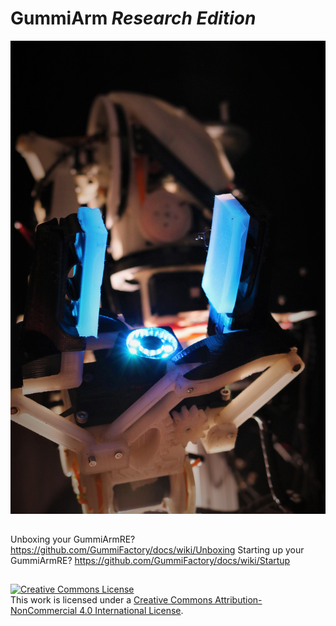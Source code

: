 # GummiArm *Research Edition*

![alt text](https://github.com/GummiFactory/docs/blob/master/images/general/ugg.jpg "GummiArmRE")

##
Unboxing your GummiArmRE? https://github.com/GummiFactory/docs/wiki/Unboxing
Starting up your GummiArmRE? https://github.com/GummiFactory/docs/wiki/Startup

##
<a rel="license" href="http://creativecommons.org/licenses/by-nc/4.0/"><img alt="Creative Commons License" style="border-width:0" src="https://i.creativecommons.org/l/by-nc/4.0/88x31.png" /></a><br />This work is licensed under a <a rel="license" href="http://creativecommons.org/licenses/by-nc/4.0/">Creative Commons Attribution-NonCommercial 4.0 International License</a>.
